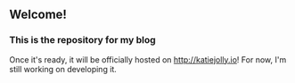 ## Welcome!

### This is the repository for my blog

Once it's ready, it will be officially hosted on http://katiejolly.io! For now, I'm still working on developing it.

